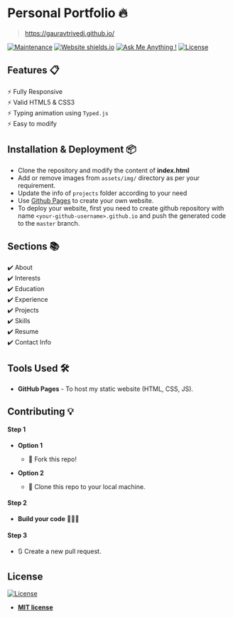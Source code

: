 <!-- # gauravtrivedi.github.io -->

# Personal Portfolio 🔥
> https://gauravtrivedi.github.io/


[![Maintenance](https://img.shields.io/badge/maintained-yes-green.svg)](https://github.com/rajaprerak/gauravtrivedi.github.io/commits/master)
[![Website shields.io](https://img.shields.io/badge/website-up-yellow)](http://gauravtrivedi.github.io/)
[![Ask Me Anything !](https://img.shields.io/badge/ask%20me-linkedin-1abc9c.svg)](https://www.linkedin.com/in/gaurav-trivedi-bb69931b1/)
[![License](http://img.shields.io/:license-mit-blue.svg?style=flat-square)](http://badges.mit-license.org)

<!-- ### Website Preview
#### Home Page
<img src="website_images/HomePage.gif" width="900">


#### About Page
<img src="website_images/AboutPage.png" width="900">


#### Projects Page
<img src="website_images/ProjectPage.png" width="900"> --> 
  


## Features 📋
⚡️ Fully Responsive\
⚡️ Valid HTML5 & CSS3\
⚡️ Typing animation using `Typed.js`\
⚡️ Easy to modify

## Installation & Deployment 📦
- Clone the repository and modify the content of <b>index.html</b> 
- Add or remove images from `assets/img/` directory as per your requirement.
- Update the info of `projects` folder according to your need
- Use [Github Pages](https://create-react-app.dev/docs/deployment/#github-pages) to create your own website.
- To deploy your website, first you need to create github repository with name `<your-github-username>.github.io` and push the generated code to the `master` branch.

## Sections 📚
✔️ About\
✔️ Interests\
✔️ Education\
✔️ Experience\
✔️ Projects \
✔️ Skills \
✔️ Resume\
✔️ Contact Info



## Tools Used 🛠️
* <b>GitHub Pages</b> - To host my static website (HTML, CSS, JS).

## Contributing 💡
#### Step 1

- **Option 1**
    - 🍴 Fork this repo!

- **Option 2**
    - 👯 Clone this repo to your local machine.


#### Step 2

- **Build your code** 🔨🔨🔨

#### Step 3

- 🔃 Create a new pull request.

## License
[![License](http://img.shields.io/:license-mit-blue.svg?style=flat-square)](http://badges.mit-license.org)

- **[MIT license](http://opensource.org/licenses/mit-license.php)**
